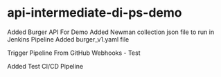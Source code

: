# api-intermediate-di-ps-demo
Added Burger API For Demo
Added Newman collection json file to run in Jenkins Pipeline
Added burger_v1.yaml file

Trigger Pipeline From GitHub Webhooks - Test

Added Test CI/CD Pipeline


